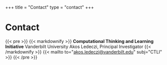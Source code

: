 +++
title = "Contact"
type = "contact"
+++
# Contact

{{< pre >}}
{{< markdownify >}}
**Computational Thinking and Learning Initiative**
Vanderbilt University
Akos Ledeczi, Principal Investigator
{{< /markdownify >}}
{{< mailto to="akos.ledeczi@vanderbilt.edu" subj="CTLI" >}}
{{< /pre >}}
